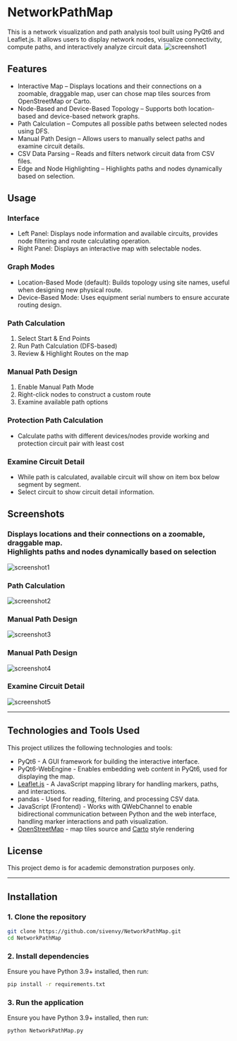 # NetworkPathMap
This is a network visualization and path analysis tool built using PyQt6 and Leaflet.js. It allows users to display network nodes, visualize connectivity, compute paths, and interactively analyze circuit data.
![screenshot1](https://github.com/sivenvy/NetworkPathMap/blob/main/NetworkPathMap/screenshots/Network%20Path%20Map%202025-02-23%2010-39-21.gif "gif1")
## Features
- Interactive Map – Displays locations and their connections on a zoomable, draggable map, user can chose map tiles sources from OpenStreetMap or Carto.<br>
- Node-Based and Device-Based Topology – Supports both location-based and device-based network graphs.<br>
- Path Calculation – Computes all possible paths between selected nodes using DFS.<br>
- Manual Path Design – Allows users to manually select paths and examine circuit details.<br>
- CSV Data Parsing – Reads and filters network circuit data from CSV files.<br>
- Edge and Node Highlighting – Highlights paths and nodes dynamically based on selection.<br>


## Usage

### Interface
- Left Panel: Displays node information and available circuits, provides node filtering and route calculating operation.<br>
- Right Panel: Displays an interactive map with selectable nodes.<br>
### Graph Modes
- Location-Based Mode (default): Builds topology using site names, useful when designing new physical route.<br>
- Device-Based Mode: Uses equipment serial numbers to ensure accurate routing design.<br>
### Path Calculation
1. Select Start & End Points<br>
2. Run Path Calculation (DFS-based)<br>
3. Review & Highlight Routes on the map<br>
### Manual Path Design
1. Enable Manual Path Mode<br>
2. Right-click nodes to construct a custom route<br>
3. Examine available path options<br>
### Protection Path Calculation
- Calculate paths with different devices/nodes provide working and protection circuit pair with least cost<br>
### Examine Circuit Detail
- While path is calculated, available circuit will show on item box below segment by segment.<br>
- Select circuit to show circuit detail information.<br>


## Screenshots

### Displays locations and their connections on a zoomable, draggable map.<br>Highlights paths and nodes dynamically based on selection
![screenshot1](https://github.com/sivenvy/NetworkPathMap/blob/main/NetworkPathMap/screenshots/Network%20Path%20Map%202025-02-23%2010-39-21.gif "gif1")
### Path Calculation
![screenshot2](https://github.com/sivenvy/NetworkPathMap/blob/main/NetworkPathMap/screenshots/Network%20Path%20Map%202025-02-23%2010-44-57.gif "gif2")
### Manual Path Design
![screenshot3](https://github.com/sivenvy/NetworkPathMap/blob/main/NetworkPathMap/screenshots/Network%20Path%20Map%202025-02-23%2010-43-20.gif "gif3")
### Manual Path Design
![screenshot4](https://github.com/sivenvy/NetworkPathMap/blob/main/NetworkPathMap/screenshots/03.JPG "ss1")
### Examine Circuit Detail
![screenshot5](https://github.com/sivenvy/NetworkPathMap/blob/main/NetworkPathMap/screenshots/01.JPG "ss1")

---

## Technologies and Tools Used
This project utilizes the following technologies and tools:

- PyQt6 - A GUI framework for building the interactive interface.
- PyQt6-WebEngine - Enables embedding web content in PyQt6, used for displaying the map.
- [Leaflet.js](https://leafletjs.com/) - A JavaScript mapping library for handling markers, paths, and interactions.
- pandas - Used for reading, filtering, and processing CSV data.
- JavaScript (Frontend) - Works with QWebChannel to enable bidirectional communication between Python and the web interface, handling marker interactions and path visualization.
- [OpenStreetMap](https://www.openstreetmap.org/) - map tiles source and [Carto](https://github.com/gravitystorm/openstreetmap-carto/) style rendering


## License
This project demo is for academic demonstration purposes only.

---
## **Installation**  

### **1. Clone the repository**  
```sh
git clone https://github.com/sivenvy/NetworkPathMap.git
cd NetworkPathMap
```
### **2. Install dependencies**
Ensure you have Python 3.9+ installed, then run:
```sh
pip install -r requirements.txt
```
### **3. Run the application**
Ensure you have Python 3.9+ installed, then run:
```sh
python NetworkPathMap.py
```
